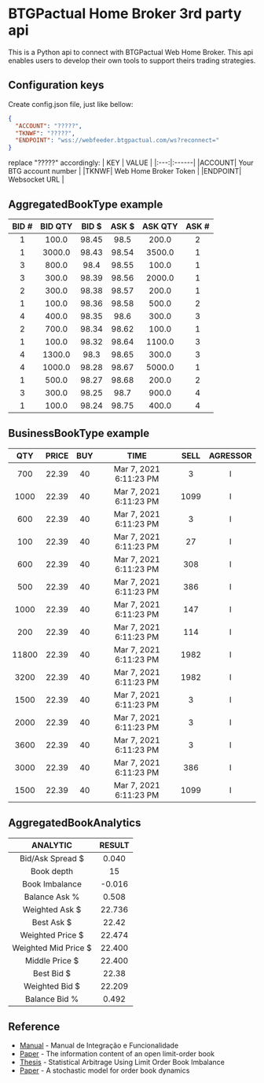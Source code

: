# BTGPactual Home Broker 3rd party api

This is a Python api to connect with BTGPactual Web Home Broker. This api enables users to develop their own tools to support theirs trading strategies.

## Configuration keys
Create config.json file, just like bellow:
```json
{
  "ACCOUNT": "?????",
  "TKNWF": "?????",
  "ENDPOINT": "wss://webfeeder.btgpactual.com/ws?reconnect="
}
```
replace "?????" accordingly:
| KEY | VALUE |
|:---:|:------|
|ACCOUNT| Your BTG account number |
|TKNWF| Web Home Broker Token |
|ENDPOINT| Websocket URL |


## AggregatedBookType example
| BID # | BID QTY | BID $ | ASK $ | ASK QTY | ASK # |
|:-----:|:-------:|:-----:|:-----:|:-------:|:-----:|
|   1   |  100.0  | 98.45 |  98.5 |  200.0  |   2   |
|   1   |  3000.0 | 98.43 | 98.54 |  3500.0 |   1   |
|   3   |  800.0  |  98.4 | 98.55 |  100.0  |   1   |
|   3   |  300.0  | 98.39 | 98.56 |  2000.0 |   1   |
|   2   |  300.0  | 98.38 | 98.57 |  200.0  |   1   |
|   1   |  100.0  | 98.36 | 98.58 |  500.0  |   2   |
|   4   |  400.0  | 98.35 |  98.6 |  300.0  |   3   |
|   2   |  700.0  | 98.34 | 98.62 |  100.0  |   1   |
|   1   |  100.0  | 98.32 | 98.64 |  1100.0 |   3   |
|   4   |  1300.0 |  98.3 | 98.65 |  300.0  |   3   |
|   4   |  1000.0 | 98.28 | 98.67 |  5000.0 |   1   |
|   1   |  500.0  | 98.27 | 98.68 |  200.0  |   2   |
|   3   |  300.0  | 98.25 |  98.7 |  900.0  |   4   |
|   1   |  100.0  | 98.24 | 98.75 |  400.0  |   4   |


## BusinessBookType example
|  QTY  | PRICE | BUY |          TIME          | SELL | AGRESSOR |
|:-----:|:-----:|:---:|:----------------------:|:----:|:--------:|
|  700  | 22.39 |  40 | Mar 7, 2021 6:11:23 PM |  3   |    I     |
|  1000 | 22.39 |  40 | Mar 7, 2021 6:11:23 PM | 1099 |    I     |
|  600  | 22.39 |  40 | Mar 7, 2021 6:11:23 PM |  3   |    I     |
|  100  | 22.39 |  40 | Mar 7, 2021 6:11:23 PM |  27  |    I     |
|  600  | 22.39 |  40 | Mar 7, 2021 6:11:23 PM | 308  |    I     |
|  500  | 22.39 |  40 | Mar 7, 2021 6:11:23 PM | 386  |    I     |
|  1000 | 22.39 |  40 | Mar 7, 2021 6:11:23 PM | 147  |    I     |
|  200  | 22.39 |  40 | Mar 7, 2021 6:11:23 PM | 114  |    I     |
| 11800 | 22.39 |  40 | Mar 7, 2021 6:11:23 PM | 1982 |    I     |
|  3200 | 22.39 |  40 | Mar 7, 2021 6:11:23 PM | 1982 |    I     |
|  1500 | 22.39 |  40 | Mar 7, 2021 6:11:23 PM |  3   |    I     |
|  2000 | 22.39 |  40 | Mar 7, 2021 6:11:23 PM |  3   |    I     |
|  3600 | 22.39 |  40 | Mar 7, 2021 6:11:23 PM |  3   |    I     |
|  3000 | 22.39 |  40 | Mar 7, 2021 6:11:23 PM | 386  |    I     |
|  1500 | 22.39 |  40 | Mar 7, 2021 6:11:23 PM | 1099 |    I     |


## AggregatedBookAnalytics

|       ANALYTIC       | RESULT |
|:--------------------:|:------:|
|   Bid/Ask Spread $   | 0.040  |
|      Book depth      |   15   |
|    Book Imbalance    | -0.016 |
|    Balance Ask %     | 0.508  |
|    Weighted Ask $    | 22.736 |
|      Best Ask $      | 22.42  |
|   Weighted Price $   | 22.474 |
| Weighted Mid Price $ | 22.400 |
|    Middle Price $    | 22.400 |
|      Best Bid $      | 22.38  |
|    Weighted Bid $    | 22.209 |
|    Balance Bid %     | 0.492  |

##  Reference

* [Manual](http://files.cedrofinances.com.br/Downloads/Manuais/Manual_Integracao_e_Funcionalidade_WebFeeder.pdf) - Manual de Integração e Funcionalidade
* [Paper](http://www.pbcsf.tsinghua.edu.cn/research/caoquanwei/paper/10.The%20Information%20Content%20of%20an%20Open%20Limit%20Order%20Book.pdf) - The information content of an open limit-order book
* [Thesis](https://tspace.library.utoronto.ca/bitstream/1807/70567/3/Rubisov_Anton_201511_MAS_thesis.pdf) - Statistical Arbitrage Using Limit Order Book Imbalance
* [Paper](http://www.columbia.edu/~ww2040/orderbook.pdf) - A stochastic model for order book dynamics

